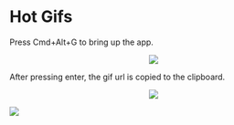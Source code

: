 Hot Gifs
=======

Press Cmd+Alt+G to bring up the app.

<p align="center"><img src="https://cloudup.com/cgJCQAZsjol+"></p>

After pressing enter, the gif url is copied to the clipboard. 

<p align="center"><img src="http://media0.giphy.com/media/ZGXaAKZkjTFpm/giphy.gif"></p>

![](https://cloudup.com/ch-sJ_LRbm6+)
